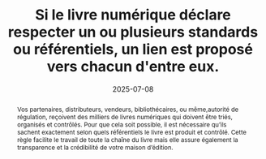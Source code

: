 ---
Rubrique: Identification et contact
title: Si le livre numérique déclare respecter un ou plusieurs standards ou référentiels, un lien est proposé vers chacun d'entre eux. 
abstract: "Vos partenaires, distributeurs, vendeurs, bibliothécaires, ou même,autorité de régulation, reçoivent des milliers de livres numériques qui doivent être triés, organisés et contrôlés. Pour que cela soit possible, il est nécessaire qu’ils sachent exactement selon quels référentiels le livre est produit et contrôlé. Cette règle facilite le travail de toute la chaîne du livre mais elle assure également la transparence et la crédibilité de votre maison d’édition."
categories: 
    - "Identification"
agrege: O4110-E021
opquast: '4 110'
indiceebook: '21'
description: "Règle n°21"
before: "020"
weight: "021"
after: "022"
actif: '1'
layout: rules
date: 2025-07-08
tags: 
    - "Confiance"
    - "Écoconception"
    - "Interopérabilité"
objectif: 
    - "Faciliter la verification des standards, normes et référentiels déclarés"
    - "Garantir que le livre numérique respecte effectivement les normes et référentiels déclarés"
    - "Fournir un accès rapide et direct aux informations sur les standards et référentiels pour les utilisateurs intéressés"
    - "Renforcer la confiance des utilisateurs en démontrant la conformité aux normes reconnues."
Meo: 
    - "Indiquer et vérifier tous les standards et référentiels que le livre numérique utilise."
    - "Documenter ces standards et référentiels dans les métadonnées du livre en utilisant  `dcterms:conformsTo` dans le fichier OPF et les codes ONIX correspondants"
Controle: 
    - "Effectuer des tests manuels pour vérifier que chaque lien vers un standard ou référentiel est fonctionnel et mène à la documentation correcte."
    - "Effectuer une revue périodique des standards et référentiels déclarés pour s'assurer qu'ils sont toujours pertinents et à jour."
epubcheck: 
ace: 
humancheck: true
ReadiumGoToolkit: 
Source: 
    - "Opquast"
Referentiel: 
    - ""
steps: 
    - "Production numérique"
    - "Projet éditorial"
    - "Production numérique"
---